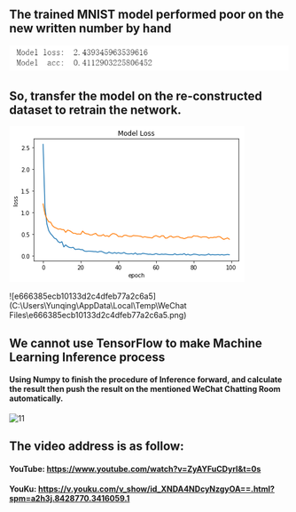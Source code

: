 ## The trained MNIST model performed poor on the new written number by hand



![2c444a5bc1fedc274dce3dab5270279](https://github.com/YunqingRecord/Google-Vision-Kit/blob/master/4.png)

## So, transfer the model on the re-constructed dataset to retrain the network.

![390f74080ac0c82aa9e16b9259f3172](https://github.com/YunqingRecord/Google-Vision-Kit/blob/master/2.png)



![e666385ecb10133d2c4dfeb77a2c6a5](C:\Users\Yunqing\AppData\Local\Temp\WeChat Files\e666385ecb10133d2c4dfeb77a2c6a5.png)



## We cannot use TensorFlow to make Machine Learning Inference process 

#### Using Numpy to finish the procedure of Inference forward, and calculate the result then push the result on the mentioned WeChat Chatting Room automatically.

![11](C:\Users\Yunqing\Desktop\11.jpg)

## The video address is as follow:

#### YouTube: https://www.youtube.com/watch?v=ZyAYFuCDyrI&t=0s

#### YouKu: https://v.youku.com/v_show/id_XNDA4NDcyNzgyOA==.html?spm=a2h3j.8428770.3416059.1



